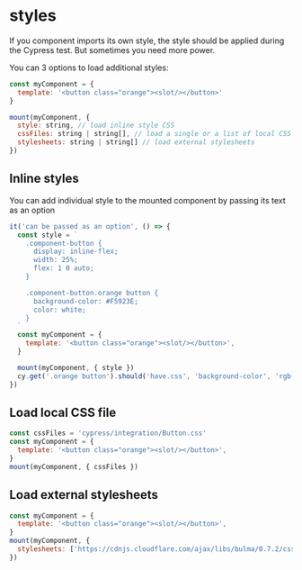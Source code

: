 # styles

If you component imports its own style, the style should be applied during the Cypress test. But sometimes you need more power.

You can 3 options to load additional styles:

```js
const myComponent = {
  template: '<button class="orange"><slot/></button>'
}

mount(myComponent, {
  style: string, // load inline style CSS
  cssFiles: string | string[], // load a single or a list of local CSS files
  stylesheets: string | string[] // load external stylesheets
})
```

## Inline styles

You can add individual style to the mounted component by passing its text as an option

```js
it('can be passed as an option', () => {
  const style = `
    .component-button {
      display: inline-flex;
      width: 25%;
      flex: 1 0 auto;
    }

    .component-button.orange button {
      background-color: #F5923E;
      color: white;
    }
  `
  const myComponent = {
    template: '<button class="orange"><slot/></button>',
  }

  mount(myComponent, { style })
  cy.get('.orange button').should('have.css', 'background-color', 'rgb(245, 146, 62)')
})
```

## Load local CSS file

```js
const cssFiles = 'cypress/integration/Button.css'
const myComponent = {
  template: '<button class="orange"><slot/></button>',
}
mount(myComponent, { cssFiles })
```

## Load external stylesheets

```js
const myComponent = {
  template: '<button class="orange"><slot/></button>',
}
mount(myComponent, {
  stylesheets: ['https://cdnjs.cloudflare.com/ajax/libs/bulma/0.7.2/css/bulma.css'],
})
```
